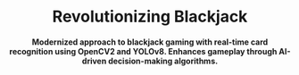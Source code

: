 <h1 align="center">
  <br>
  Revolutionizing Blackjack
  <br>
</h1>

<h4 align="center"> Modernized approach to blackjack gaming with real-time card recognition using OpenCV2 and YOLOv8. Enhances gameplay through AI-driven decision-making algorithms.</h4>
